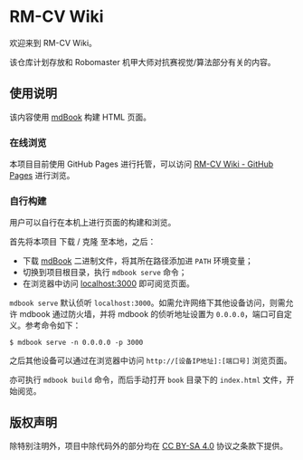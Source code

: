 # RM-CV Wiki

欢迎来到 RM-CV Wiki。

该仓库计划存放和 Robomaster 机甲大师对抗赛视觉/算法部分有关的内容。

## 使用说明

该内容使用 [mdBook][mdbook] 构建 HTML 页面。

### 在线浏览

本项目目前使用 GitHub Pages 进行托管，可以访问 [RM-CV Wiki - GitHub Pages](https://muc-rm-cv.github.io/wiki/) 进行浏览。

### 自行构建

用户可以自行在本机上进行页面的构建和浏览。

首先将本项目 下载 / 克隆 至本地，之后：

- 下载 [mdBook][mdbook] 二进制文件，将其所在路径添加进 `PATH` 环境变量；
- 切换到项目根目录，执行 `mdbook serve` 命令；
- 在浏览器中访问 [localhost:3000](http://localhost:3000) 即可阅览页面。

`mdbook serve` 默认侦听 `localhost:3000`。如需允许网络下其他设备访问，则需允许 mdbook 通过防火墙，并将 mdbook 的侦听地址设置为 `0.0.0.0`，端口可自定义。参考命令如下：

```console
$ mdbook serve -n 0.0.0.0 -p 3000
```

之后其他设备可以通过在浏览器中访问 `http://[设备IP地址]:[端口号]` 浏览页面。

亦可执行 `mdbook build` 命令，而后手动打开 `book` 目录下的 `index.html` 文件，开始阅览。

[mdbook]: https://github.com/rust-lang/mdBook

## 版权声明

除特别注明外，项目中除代码外的部分均在 [CC BY-SA 4.0](https://creativecommons.org/licenses/by-sa/4.0/deed.zh) 协议之条款下提供。
